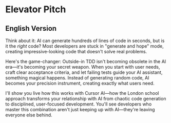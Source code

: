 # Elevator Pitch

## English Version

Think about it: AI can generate hundreds of lines of code in seconds, but is it the *right* code? Most developers are stuck in "generate and hope" mode, creating impressive-looking code that doesn't solve real problems.

Here's the game-changer: Outside-in TDD isn't becoming obsolete in the AI era—it's becoming your secret weapon. When you start with user needs, craft clear acceptance criteria, and let failing tests guide your AI assistant, something magical happens. Instead of generating random code, AI becomes your precision instrument, creating exactly what users need.

I'll show you live how this works with Cursor AI—how the London school approach transforms your relationship with AI from chaotic code generation to disciplined, user-focused development. You'll see developers who master this combination aren't just keeping up with AI—they're leaving everyone else behind.


